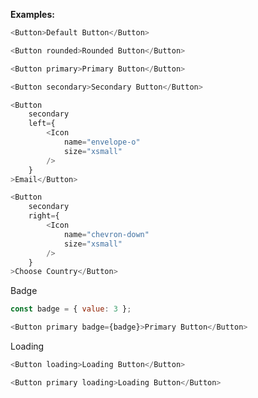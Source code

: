 <b>Examples:</b>

```js
<Button>Default Button</Button>
```

```js
<Button rounded>Rounded Button</Button>
```

```js
<Button primary>Primary Button</Button>
```

```js
<Button secondary>Secondary Button</Button>
```

```js
<Button 
    secondary
    left={
    	<Icon
            name="envelope-o"
            size="xsmall"
        />
    }
>Email</Button>
```

```js
<Button 
    secondary
    right={
    	<Icon
            name="chevron-down"
            size="xsmall"
        />
    }
>Choose Country</Button>
```

Badge

```js
const badge = { value: 3 };

<Button primary badge={badge}>Primary Button</Button>
```

Loading

```js
<Button loading>Loading Button</Button>
```

```js
<Button primary loading>Loading Button</Button>
```